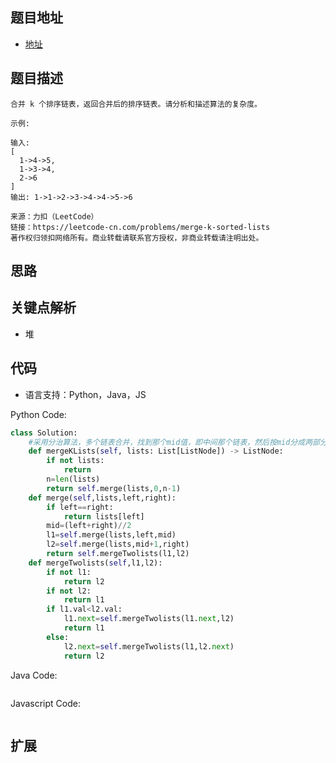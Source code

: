 ## 题目地址

- [地址](https://leetcode-cn.com/problems/merge-k-sorted-lists/)

## 题目描述

```
合并 k 个排序链表，返回合并后的排序链表。请分析和描述算法的复杂度。

示例:

输入:
[
  1->4->5,
  1->3->4,
  2->6
]
输出: 1->1->2->3->4->4->5->6

来源：力扣（LeetCode）
链接：https://leetcode-cn.com/problems/merge-k-sorted-lists
著作权归领扣网络所有。商业转载请联系官方授权，非商业转载请注明出处。
```

## 思路


## 关键点解析

- 堆

## 代码

- 语言支持：Python，Java，JS

Python Code:

```python
class Solution:
    #采用分治算法，多个链表合并，找到那个mid值，即中间那个链表，然后按mid分成两部分，再分别用递归来合并这两部分，当只剩最后两个链表时，再合并起来即可。
    def mergeKLists(self, lists: List[ListNode]) -> ListNode:
        if not lists:
            return 
        n=len(lists)
        return self.merge(lists,0,n-1)
    def merge(self,lists,left,right):
        if left==right:
            return lists[left]
        mid=(left+right)//2
        l1=self.merge(lists,left,mid)
        l2=self.merge(lists,mid+1,right)
        return self.mergeTwolists(l1,l2)
    def mergeTwolists(self,l1,l2):
        if not l1:
            return l2
        if not l2:
            return l1
        if l1.val<l2.val:
            l1.next=self.mergeTwolists(l1.next,l2)
            return l1
        else:
            l2.next=self.mergeTwolists(l1,l2.next)
            return l2
```

Java Code:

```java

```

Javascript Code:

```js
```

## 扩展
